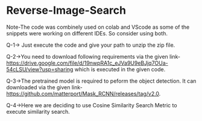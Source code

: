 # Reverse-Image-Search
Note-The code was combinely used on colab and VScode as some of the snippets were working on different IDEs. So consider using both.

Q-1-> Just execute the code and give your path to unzip the zip file.

Q-2->You need to download following requirements via the given link- https://drive.google.com/file/d/19nwpRA1c_eJVa9U9eBJjq7OUa-54cLSU/view?usp=sharing which is executed in the given code.

Q-3->The pretrained model is required to peform the object detection. It can downloaded via the given link-https://github.com/matterport/Mask_RCNN/releases/tag/v2.0.

Q-4->Here we are deciding to use Cosine Similarity Search Metric to execute similarity search.
